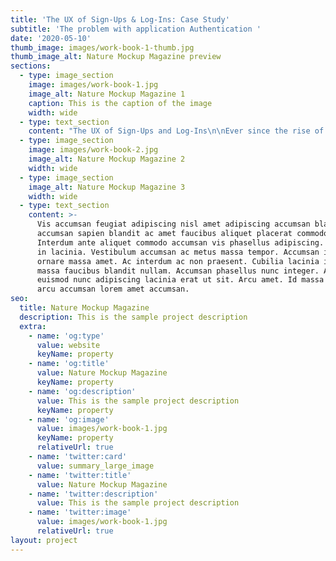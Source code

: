 ```yaml
---
title: 'The UX of Sign-Ups & Log-Ins: Case Study'
subtitle: 'The problem with application Authentication '
date: '2020-05-10'
thumb_image: images/work-book-1-thumb.jpg
thumb_image_alt: Nature Mockup Magazine preview
sections:
  - type: image_section
    image: images/work-book-1.jpg
    image_alt: Nature Mockup Magazine 1
    caption: This is the caption of the image
    width: wide
  - type: text_section
    content: "The UX of Sign-Ups and Log-Ins\n\nEver since the rise of interactive applications, the use of authentication has also risen. It is one of the most tedious processes when it comes to using a product. When the authentication process is not driven correctly the chances of users missing out on trying your application reduces. Obviously, it's a big hurdle but with seamless integration with the principles of UX applied, the process can be ideal.\r\nMost platforms yet have gone with the wrong UX choice, the practices though might be user-friendly but inefficient.\n\nSign-Ups and Sign Ins should be also placed at the right place and right time. This is the most important part. Not following user-friendly practices causes bounce off.\n\nThe Design rules at most are basic, yet crucial.\n\nDetails that are required for a user Sign-Up should mostly be basic. Sticking with a one-page transition has proven to be efficient.\r\nIndicating the points required is key, and the order should be based on the importance hierarchy. Passwords and sensitive information should be indicated and advice the user to set uncommon passwords. Errors and overflow can be indicated at the moment. By not indicating the labels or the details, the user is most likely to bounce off. One wouldn't care about coming back to correct a piece of information when the indication is provided after he has completed filling the rest and has proceeded to the final submit.\n\nA lot of applications ask for email-based verification, while one may think that is a smart way to make the process more secure and easy, it actually loosens the interest in the user. Verification is only efficient when there are high stakes.\n\nThe most frustrating situation in all of this process is when the product/service asks you to login/signup before you can see anything else, blocking the content one actually came for. The user doesn't expect that, and after that, the product shouldn't be expecting that user again. Users feel the same with Subscription based messages that appear halfway through.\n\nA few examples of products that follow this process are Brainly, Medium, Times Of India, etc.\n\nThe ones that process the user towards the login page immediately after a sign-up is even worse. Bad UX always leads to drop-off.\n"
  - type: image_section
    image: images/work-book-2.jpg
    image_alt: Nature Mockup Magazine 2
    width: wide
  - type: image_section
    image_alt: Nature Mockup Magazine 3
    width: wide
  - type: text_section
    content: >-
      Vis accumsan feugiat adipiscing nisl amet adipiscing accumsan blandit
      accumsan sapien blandit ac amet faucibus aliquet placerat commodo.
      Interdum ante aliquet commodo accumsan vis phasellus adipiscing. Ornare a
      in lacinia. Vestibulum accumsan ac metus massa tempor. Accumsan in lacinia
      ornare massa amet. Ac interdum ac non praesent. Cubilia lacinia interdum
      massa faucibus blandit nullam. Accumsan phasellus nunc integer. Accumsan
      euismod nunc adipiscing lacinia erat ut sit. Arcu amet. Id massa aliquet
      arcu accumsan lorem amet accumsan.
seo:
  title: Nature Mockup Magazine
  description: This is the sample project description
  extra:
    - name: 'og:type'
      value: website
      keyName: property
    - name: 'og:title'
      value: Nature Mockup Magazine
      keyName: property
    - name: 'og:description'
      value: This is the sample project description
      keyName: property
    - name: 'og:image'
      value: images/work-book-1.jpg
      keyName: property
      relativeUrl: true
    - name: 'twitter:card'
      value: summary_large_image
    - name: 'twitter:title'
      value: Nature Mockup Magazine
    - name: 'twitter:description'
      value: This is the sample project description
    - name: 'twitter:image'
      value: images/work-book-1.jpg
      relativeUrl: true
layout: project
---
```

